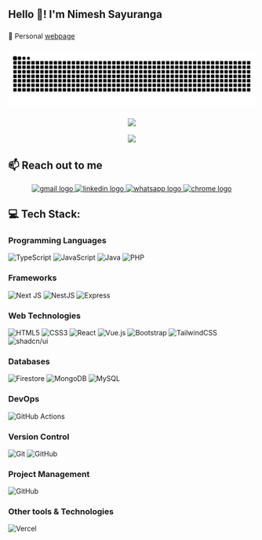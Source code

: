 <h2 align="left">Hello 👋! I'm Nimesh Sayuranga</h2>


###

🛜 Personal [webpage](https://nimesh281.vercel.app/)<br>

###

<picture>
  <source media="(prefers-color-scheme: dark)" srcset="https://raw.githubusercontent.com/lakmal98/lakmal98/output/github-snake-dark.svg" />
  <source media="(prefers-color-scheme: light)" srcset="https://raw.githubusercontent.com/lakmal98/lakmal98/output/github-snake.svg" />
  <img alt="github-snake" src="https://raw.githubusercontent.com/lakmal98/lakmal98/output/github-snake.svg" />
</picture>

###

<div align="center">

![](https://github-readme-streak-stats.herokuapp.com/?user=lakmal98&theme=dark&hide_border=false)

</div>
<div align="center">

![](https://quotes-github-readme.vercel.app/api?type=horizontal&theme=dark)

</div>

## 📫 Reach out to me

<div align="center">
  <a href="nimeshsayuranga281@gmail.com" target="_blank">
    <img src="https://img.shields.io/static/v1?message=Email&logo=gmail&label=&color=D14836&logoColor=white&labelColor=&style=for-the-badge" height="35" alt="gmail logo"  />
  </a>
  <a href="https://www.linkedin.com/in/nimesh-sayuranga-616016356?utm_source=share&utm_campaign=share_via&utm_content=profile&utm_medium=android_app" target="_blank">
    <img src="https://img.shields.io/static/v1?message=LinkedIn&logo=linkedin&label=&color=0077B5&logoColor=white&labelColor=&style=for-the-badge" height="35" alt="linkedin logo"  />
  </a>
  <a href="https://wa.me/94767239281" target="_blank">
    <img src="https://img.shields.io/static/v1?message=Whatsapp&logo=whatsapp&label=&color=25D366&logoColor=white&labelColor=&style=for-the-badge" height="35" alt="whatsapp logo"  />
  </a>
    <a href="https://nimesh281.vercel.app/" target="_blank">
        <img src="https://img.shields.io/static/v1?message=Website&logo=google-chrome&label=&color=4285F4&logoColor=white&labelColor=&style=for-the-badge" height="35" alt="chrome logo"  />
    </a>
</div>


## 💻 Tech Stack:

### Programming Languages

![TypeScript](https://img.shields.io/badge/typescript-%23007ACC.svg?style=for-the-badge&logo=typescript&logoColor=white)
![JavaScript](https://img.shields.io/badge/javascript-%23323330.svg?style=for-the-badge&logo=javascript&logoColor=%23F7DF1E)
![Java](https://img.shields.io/badge/java-%23ED8B00.svg?style=for-the-badge&logo=java&logoColor=white)
![PHP](https://img.shields.io/badge/php-%23777BB4.svg?style=for-the-badge&logo=php&logoColor=white)

### Frameworks
![Next JS](https://img.shields.io/badge/next.js-%23000000.svg?style=for-the-badge&logo=nextdotjs&logoColor=white)
![NestJS](https://img.shields.io/badge/nestjs-%23E0234E.svg?style=for-the-badge&logo=nestjs&logoColor=white)
![Express](https://img.shields.io/badge/express.js-%23404d59.svg?style=for-the-badge&logo=express&logoColor=%2361DAFB)

### Web Technologies
![HTML5](https://img.shields.io/badge/html5-%23E34F26.svg?style=for-the-badge&logo=html5&logoColor=white)
![CSS3](https://img.shields.io/badge/css3-%231572B6.svg?style=for-the-badge&logo=css3&logoColor=white)
![React](https://img.shields.io/badge/react-%2320232a.svg?style=for-the-badge&logo=react&logoColor=%2361DAFB)
![Vue.js](https://img.shields.io/badge/vuejs-%2335495e.svg?style=for-the-badge&logo=vue-dot-js&logoColor=%234FC08D)
![Bootstrap](https://img.shields.io/badge/bootstrap-%23563D7C.svg?style=for-the-badge&logo=bootstrap&logoColor=white)
![TailwindCSS](https://img.shields.io/badge/tailwindcss-%2338B2AC.svg?style=for-the-badge&logo=tailwind-css&logoColor=white)
![shadcn/ui](https://img.shields.io/badge/shadcn-%23161515.svg?style=for-the-badge&logo=react&logoColor=white)


### Databases
![Firestore](https://img.shields.io/badge/firestore-%23FFCA28.svg?style=for-the-badge&logo=firebase&logoColor=black)
![MongoDB](https://img.shields.io/badge/mongodb-%2347A248.svg?style=for-the-badge&logo=mongodb&logoColor=white)
![MySQL](https://img.shields.io/badge/mysql-%234479A1.svg?style=for-the-badge&logo=mysql&logoColor=white)

### DevOps
![GitHub Actions](https://img.shields.io/badge/github%20actions-%232671E5.svg?style=for-the-badge&logo=githubactions&logoColor=white)

### Version Control
![Git](https://img.shields.io/badge/git-%23F05033.svg?style=for-the-badge&logo=git&logoColor=white)
![GitHub](https://img.shields.io/badge/github-%23181717.svg?style=for-the-badge&logo=github&logoColor=white)

### Project Management
![GitHub](https://img.shields.io/badge/github-%23181717.svg?style=for-the-badge&logo=github&logoColor=white)

### Other tools & Technologies
![Vercel](https://img.shields.io/badge/vercel-%23000000.svg?style=for-the-badge&logo=vercel&logoColor=white)
